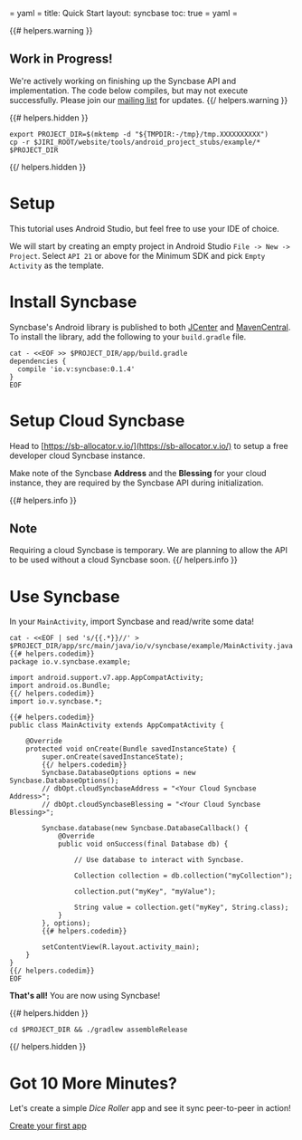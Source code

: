 = yaml =
title: Quick Start
layout: syncbase
toc: true
= yaml =

{{# helpers.warning }}
## Work in Progress!
We're actively working on finishing up the Syncbase API and implementation.
The code below compiles, but may not execute successfully. Please join
our [mailing list](/community/mailing-lists.html) for updates.
{{/ helpers.warning }}

{{# helpers.hidden }}
<!-- @setupEnvironment @test -->
```
export PROJECT_DIR=$(mktemp -d "${TMPDIR:-/tmp}/tmp.XXXXXXXXXX")
cp -r $JIRI_ROOT/website/tools/android_project_stubs/example/* $PROJECT_DIR
```
{{/ helpers.hidden }}

# Setup
This tutorial uses Android Studio, but feel free to use your IDE of choice.

We will start by creating an empty project in Android Studio
`File -> New -> Project`.
Select `API 21` or above for the Minimum SDK and pick `Empty Activity` as the
template.

# Install Syncbase
Syncbase's Android library is published to both [JCenter] and [MavenCentral].
To install the library, add the following to your `build.gradle` file.

<!-- @addSyncbaseDependency @test -->
```
cat - <<EOF >> $PROJECT_DIR/app/build.gradle
dependencies {
  compile 'io.v:syncbase:0.1.4'
}
EOF
```

# Setup Cloud Syncbase
Head to [https://sb-allocator.v.io/](https://sb-allocator.v.io/) to setup a free
developer cloud Syncbase instance.

Make note of the Syncbase **Address** and the **Blessing** for your cloud
instance, they are required by the Syncbase API during initialization.

{{# helpers.info }}
## Note
Requiring a cloud Syncbase is temporary. We are planning to allow the API to be
used without a cloud Syncbase soon.
{{/ helpers.info }}

# Use Syncbase
In your `MainActivity`, import Syncbase and read/write some data!

<!-- @generateMainActivity @test -->
```
cat - <<EOF | sed 's/{{.*}}//' > $PROJECT_DIR/app/src/main/java/io/v/syncbase/example/MainActivity.java
{{# helpers.codedim}}
package io.v.syncbase.example;

import android.support.v7.app.AppCompatActivity;
import android.os.Bundle;
{{/ helpers.codedim}}
import io.v.syncbase.*;

{{# helpers.codedim}}
public class MainActivity extends AppCompatActivity {

    @Override
    protected void onCreate(Bundle savedInstanceState) {
        super.onCreate(savedInstanceState);
        {{/ helpers.codedim}}
        Syncbase.DatabaseOptions options = new Syncbase.DatabaseOptions();
        // dbOpt.cloudSyncbaseAddress = "<Your Cloud Syncbase Address>";
        // dbOpt.cloudSyncbaseBlessing = "<Your Cloud Syncbase Blessing>";

        Syncbase.database(new Syncbase.DatabaseCallback() {
            @Override
            public void onSuccess(final Database db) {

                // Use database to interact with Syncbase.

                Collection collection = db.collection("myCollection");

                collection.put("myKey", "myValue");

                String value = collection.get("myKey", String.class);
            }
        }, options);
        {{# helpers.codedim}}

        setContentView(R.layout.activity_main);
    }
}
{{/ helpers.codedim}}
EOF
```

**That's all!** You are now using Syncbase!

{{# helpers.hidden }}
<!-- @compile_mayTakeMinutes @test -->
```
cd $PROJECT_DIR && ./gradlew assembleRelease
```
{{/ helpers.hidden }}

# Got 10 More Minutes?
Let's create a simple *Dice Roller* app and see it sync peer-to-peer in action!

<a href="/syncbase/first-app.html" class="button-passive">
Create your first app
</a>

[JCenter]: https://bintray.com/vanadium/io.v/vanadium-android
[MavenCentral]: http://repo1.maven.org/maven2/io/v/vanadium-android
